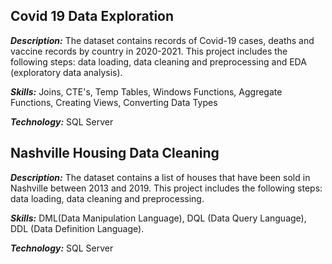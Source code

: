 ## Covid 19 Data Exploration

***Description:*** The dataset contains records of Covid-19 cases, deaths and vaccine records by country in 2020-2021. This project includes the following steps: data loading, data cleaning and preprocessing and EDA (exploratory data analysis).

***Skills:*** Joins, CTE's, Temp Tables, Windows Functions, Aggregate Functions, Creating Views, Converting Data Types

***Technology:*** SQL Server



## Nashville Housing Data Cleaning</H3>

***Description:*** The dataset contains a list of houses that have been sold in Nashville between 2013 and 2019. This project includes the following steps: data loading, data cleaning and preprocessing.

***Skills:*** DML(Data Manipulation Language), DQL (Data Query Language), DDL (Data Definition Language).

***Technology:*** SQL Server

